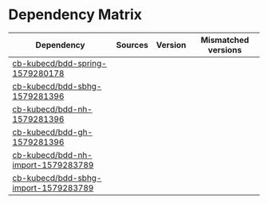 # Dependency Matrix

Dependency | Sources | Version | Mismatched versions
---------- | ------- | ------- | -------------------
[cb-kubecd/bdd-spring-1579280178](https://github.com/cb-kubecd/bdd-spring-1579280178.git) |  | []() | 
[cb-kubecd/bdd-sbhg-1579281396](https://github.com/cb-kubecd/bdd-sbhg-1579281396.git) |  | []() | 
[cb-kubecd/bdd-nh-1579281396](https://github.com/cb-kubecd/bdd-nh-1579281396.git) |  | []() | 
[cb-kubecd/bdd-gh-1579281396](https://github.com/cb-kubecd/bdd-gh-1579281396.git) |  | []() | 
[cb-kubecd/bdd-nh-import-1579283789](https://github.com/cb-kubecd/bdd-nh-import-1579283789.git) |  | []() | 
[cb-kubecd/bdd-sbhg-import-1579283789](https://github.com/cb-kubecd/bdd-sbhg-import-1579283789.git) |  | []() | 
